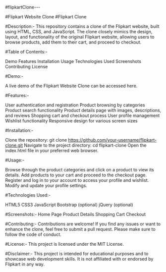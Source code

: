 #flipkartClone---

#Flipkart Website Clone
#Flipkart Clone

#Description:-
This repository contains a clone of the Flipkart website, built using HTML, CSS, and JavaScript. The clone closely mimics the design, layout, and 
functionality of the original Flipkart website, allowing users to browse products, add them to their cart, and proceed to checkout.

#Table of Contents:-

Demo
Features
Installation
Usage
Technologies Used
Screenshots
Contributing
License

#Demo:-

A live demo of the Flipkart Website Clone can be accessed here.

#Features:-

User authentication and registration
Product browsing by categories
Product search functionality
Product details page with images, descriptions, and reviews
Shopping cart and checkout process
User profile management
Wishlist functionality
Responsive design for various screen sizes

#Installation:-

Clone the repository: git clone https://github.com/your-username/flipkart-clone.git
Navigate to the project directory: cd flipkart-clone
Open the index.html file in your preferred web browser.

#Usage:-

Browse through the product categories and click on a product to view its details.
Add products to your cart and proceed to the checkout page.
Register and log in to your account to access your profile and wishlist.
Modify and update your profile settings.

#Technologies Used:-

HTML5
CSS3
JavaScript
Bootstrap (optional)
jQuery (optional)

#Screenshots:-
Home Page
Product Details
Shopping Cart
Checkout

#Contributing:-
Contributions are welcome! If you find any issues or want to enhance the clone, feel free to submit a pull request.
Please make sure to follow the code of conduct.

#License:-
This project is licensed under the MIT License.

#Disclaimer:- 
This project is intended for educational purposes and to showcase web development skills. It is not affiliated with or endorsed by Flipkart in any way.
